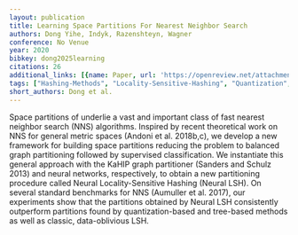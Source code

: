 ```yaml
---
layout: publication
title: Learning Space Partitions For Nearest Neighbor Search
authors: Dong Yihe, Indyk, Razenshteyn, Wagner
conference: No Venue
year: 2020
bibkey: dong2025learning
citations: 26
additional_links: [{name: Paper, url: 'https://openreview.net/attachment?id=rkenmREFDr&name=original_pdf'}]
tags: ["Hashing-Methods", "Locality-Sensitive-Hashing", "Quantization", "Tree-Based-Ann", "Tools-&-Libraries", "Supervised"]
short_authors: Dong et al.
---
```

Space partitions of underlie a vast and important
class of fast nearest neighbor search (NNS) algorithms. Inspired by recent theoretical work on NNS for general metric spaces (Andoni et al. 2018b,c), we develop a new framework for building space partitions reducing the problem to balanced graph partitioning followed by supervised classification.
We instantiate this general approach with the KaHIP graph partitioner (Sanders and Schulz 2013) and neural networks, respectively, to obtain a new partitioning procedure called Neural Locality-Sensitive Hashing (Neural LSH). On several standard benchmarks for NNS (Aumuller et al. 2017), our experiments show that the partitions obtained by Neural LSH consistently outperform partitions found by quantization-based and tree-based methods as well as classic, data-oblivious LSH.
